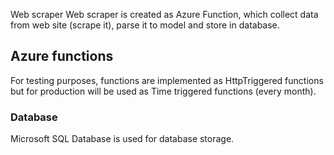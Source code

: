  Web scraper 
Web scraper is created as Azure Function, which collect data from web site (scrape it), parse it to model and store in database.  

## Azure functions  
For testing purposes, functions are implemented as HttpTriggered functions but for production will be used as Time triggered functions (every month).  

### Database  
Microsoft SQL Database is used for database storage.  

